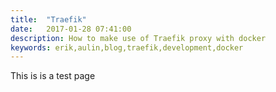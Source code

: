 ```yaml
---
title:  "Traefik"
date:   2017-01-28 07:41:00
description: How to make use of Traefik proxy with docker
keywords: erik,aulin,blog,traefik,development,docker
---
```


This is is a test page
